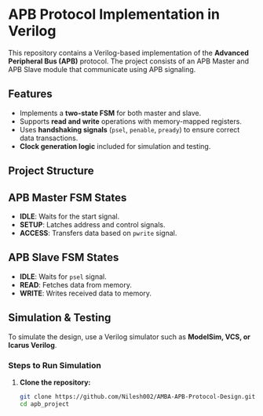 # APB Protocol Implementation in Verilog

This repository contains a Verilog-based implementation of the **Advanced Peripheral Bus (APB)** protocol. The project consists of an APB Master and APB Slave module that communicate using APB signaling.

## Features
- Implements a **two-state FSM** for both master and slave.
- Supports **read and write** operations with memory-mapped registers.
- Uses **handshaking signals** (`psel`, `penable`, `pready`) to ensure correct data transactions.
- **Clock generation logic** included for simulation and testing.

## Project Structure
## APB Master FSM States
- **IDLE**: Waits for the start signal.
- **SETUP**: Latches address and control signals.
- **ACCESS**: Transfers data based on `pwrite` signal.

## APB Slave FSM States
- **IDLE**: Waits for `psel` signal.
- **READ**: Fetches data from memory.
- **WRITE**: Writes received data to memory.

## Simulation & Testing
To simulate the design, use a Verilog simulator such as **ModelSim, VCS, or Icarus Verilog**.

### Steps to Run Simulation
1. **Clone the repository:**
   ```bash
   git clone https://github.com/Nilesh002/AMBA-APB-Protocol-Design.git
   cd apb_project

